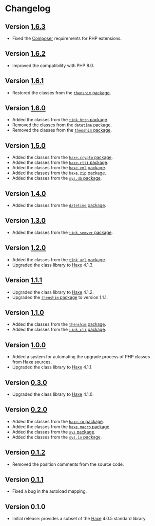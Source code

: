 # Changelog

## Version [1.6.3](https://git.belin.io/cedx/haxe.php/compare/v1.6.2...v1.6.3)
- Fixed the [Composer](https://getcomposer.org) requirements for PHP extensions.

## Version [1.6.2](https://git.belin.io/cedx/haxe.php/compare/v1.6.1...v1.6.2)
- Improved the compatibility with PHP 8.0.

## Version [1.6.1](https://git.belin.io/cedx/haxe.php/compare/v1.6.0...v1.6.1)
- Restored the classes from the [`thenshim` package](https://lib.haxe.org/p/thenshim).

## Version [1.6.0](https://git.belin.io/cedx/haxe.php/compare/v1.5.0...v1.6.0)
- Added the classes from the [`tink_http` package](https://lib.haxe.org/p/tink_http).
- Removed the classes from the [`datetime` package](https://lib.haxe.org/p/datetime).
- Removed the classes from the [`thenshim` package](https://lib.haxe.org/p/thenshim).

## Version [1.5.0](https://git.belin.io/cedx/haxe.php/compare/v1.4.0...v1.5.0)
- Added the classes from the [`haxe.crypto` package](https://api.haxe.org/haxe/crypto).
- Added the classes from the [`haxe.rtti` package](https://api.haxe.org/haxe/rtti).
- Added the classes from the [`haxe.xml` package](https://api.haxe.org/haxe/xml).
- Added the classes from the [`haxe.zip` package](https://api.haxe.org/haxe/zip).
- Added the classes from the [`sys.db` package](https://api.haxe.org/sys/db).

## Version [1.4.0](https://git.belin.io/cedx/haxe.php/compare/v1.3.0...v1.4.0)
- Added the classes from the [`datetime` package](https://lib.haxe.org/p/datetime).

## Version [1.3.0](https://git.belin.io/cedx/haxe.php/compare/v1.2.0...v1.3.0)
- Added the classes from the [`tink_semver` package](https://lib.haxe.org/p/tink_semver).

## Version [1.2.0](https://git.belin.io/cedx/haxe.php/compare/v1.1.1...v1.2.0)
- Added the classes from the [`tink_url` package](https://lib.haxe.org/p/tink_url).
- Upgraded the class library to [Haxe](https://haxe.org) 4.1.3.

## Version [1.1.1](https://git.belin.io/cedx/haxe.php/compare/v1.1.0...v1.1.1)
- Upgraded the class library to [Haxe](https://haxe.org) 4.1.2.
- Upgraded the [`thenshim` package](https://lib.haxe.org/p/thenshim) to version 1.1.1.

## Version [1.1.0](https://git.belin.io/cedx/haxe.php/compare/v1.0.0...v1.1.0)
- Added the classes from the [`thenshim` package](https://lib.haxe.org/p/thenshim).
- Added the classes from the [`tink_cli` package](https://lib.haxe.org/p/tink_cli).

## Version [1.0.0](https://git.belin.io/cedx/haxe.php/compare/v0.3.0...v1.0.0)
- Added a system for automating the upgrade process of PHP classes from Haxe sources.
- Upgraded the class library to [Haxe](https://haxe.org) 4.1.1.

## Version [0.3.0](https://git.belin.io/cedx/haxe.php/compare/v0.2.0...v0.3.0)
- Upgraded the class library to [Haxe](https://haxe.org) 4.1.0.

## Version [0.2.0](https://git.belin.io/cedx/haxe.php/compare/v0.1.2...v0.2.0)
- Added the classes from the [`haxe.io` package](https://api.haxe.org/haxe/io).
- Added the classes from the [`haxe.macro` package](https://api.haxe.org/haxe/macro).
- Added the classes from the [`sys` package](https://api.haxe.org/sys).
- Added the classes from the [`sys.io` package](https://api.haxe.org/sys/io).

## Version [0.1.2](https://git.belin.io/cedx/haxe.php/compare/v0.1.1...v0.1.2)
- Removed the position comments from the source code.

## Version [0.1.1](https://git.belin.io/cedx/haxe.php/compare/v0.1.0...v0.1.1)
- Fixed a bug in the autoload mapping.

## Version 0.1.0
- Initial release: provides a subset of the [Haxe](https://haxe.org) 4.0.5 standard library.
